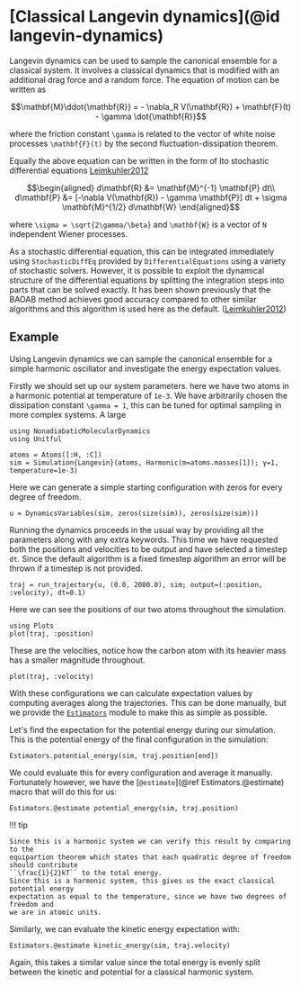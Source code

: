 # [Classical Langevin dynamics](@id langevin-dynamics)

Langevin dynamics can be used to sample the canonical ensemble for a classical system.
It involves a classical dynamics that is modified with an additional drag force
and a random force.
The equation of motion can be written as
```math
\mathbf{M}\ddot{\mathbf{R}} = - \nabla_R V(\mathbf{R}) + \mathbf{F}(t) - \gamma \dot{\mathbf{R}}
```
where the friction constant ``\gamma`` is related to the vector of white noise processes
``\mathbf{F}(t)`` by the second fluctuation-dissipation theorem.

Equally the above equation can be written in the form of Ito stochastic differential
equations [Leimkuhler2012](@cite)
```math
\begin{aligned}
d\mathbf{R} &= \mathbf{M}^{-1} \mathbf{P} dt\\
d\mathbf{P} &= [-\nabla V(\mathbf{R}) - \gamma \mathbf{P}] dt
+ \sigma \mathbf{M}^{1/2} d\mathbf{W}
\end{aligned}
```
where ``\sigma = \sqrt{2\gamma/\beta}`` and ``\mathbf{W}`` is a vector of ``N`` independent
Wiener processes.

As a stochastic differential equation, this can be integrated immediately using
`StochasticDiffEq` provided by `DifferentialEquations` using a variety of stochastic
solvers.
However, it is possible to exploit the dynamical structure of the differential equations
by splitting the integration steps into parts that can be solved exactly.
It has been shown previously that the BAOAB method achieves good accuracy compared to other
similar algorithms and this algorithm is used here as the default. ([Leimkuhler2012](@cite))

## Example

Using Langevin dynamics we can sample the canonical ensemble for a simple harmonic
oscillator and investigate the energy expectation values.

Firstly we should set up our system parameters. here we have two atoms in a harmonic
potential at temperature of `1e-3`. We have arbitrarily chosen the dissipation constant
``\gamma = 1``, this can be tuned for optimal sampling in more complex systems. A large
```@example langevin
using NonadiabaticMolecularDynamics
using Unitful

atoms = Atoms([:H, :C])
sim = Simulation{Langevin}(atoms, Harmonic(m=atoms.masses[1]); γ=1, temperature=1e-3)
```

Here we can generate a simple starting configuration with zeros for every degree of freedom.
```@example langevin
u = DynamicsVariables(sim, zeros(size(sim)), zeros(size(sim)))
```

Running the dynamics proceeds in the usual way by providing all the parameters along with
any extra keywords. This time we have requested both the positions and velocities to be
output and have selected a timestep `dt`.
Since the default algorithm is a fixed timestep algorithm an error will be thrown if a
timestep is not provided.
```@example langevin
traj = run_trajectory(u, (0.0, 2000.0), sim; output=(:position, :velocity), dt=0.1)
```

Here we can see the positions of our two atoms throughout the simulation.
```@example langevin
using Plots
plot(traj, :position)
```

These are the velocities, notice how the carbon atom with its heavier mass has a smaller
magnitude throughout.
```@example langevin
plot(traj, :velocity)
```

With these configurations we can calculate expectation values by computing averages along
the trajectories.
This can be done manually, but we provide the [`Estimators`](@ref) module to make this
as simple as possible.

Let's find the expectation for the potential energy during our simulation.
This is the potential energy of the final configuration in the simulation:
```@repl langevin
Estimators.potential_energy(sim, traj.position[end])
```
We could evaluate this for every configuration and average it manually.
Fortunately however, we have the [`@estimate`](@ref Estimators.@estimate) macro that
will do this for us:
```@repl langevin
Estimators.@estimate potential_energy(sim, traj.position)
```

!!! tip

    Since this is a harmonic system we can verify this result by comparing to the
    equipartion theorem which states that each quadratic degree of freedom should contribute
    ``\frac{1}{2}kT`` to the total energy.
    Since this is a harmonic system, this gives us the exact classical potential energy
    expectation as equal to the temperature, since we have two degrees of freedom and
    we are in atomic units.

Similarly, we can evaluate the kinetic energy expectation with:
```@repl langevin
Estimators.@estimate kinetic_energy(sim, traj.velocity)
```
Again, this takes a similar value since the total energy is evenly split between the kinetic
and potential for a classical harmonic system.
